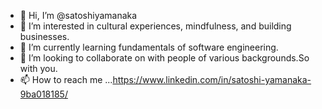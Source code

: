 - 👋 Hi, I’m @satoshiyamanaka
- 👀 I’m interested in cultural experiences, mindfulness, and building businesses.
- 🌱 I’m currently learning fundamentals of software engineering.
- 💞️ I’m looking to collaborate on with people of various backgrounds.So with you.
- 📫 How to reach me ...https://www.linkedin.com/in/satoshi-yamanaka-9ba018185/

<!---
satoshiyamanaka/satoshiyamanaka is a ✨ special ✨ repository because its `README.md` (this file) appears on your GitHub profile.
You can click the Preview link to take a look at your changes.
--->
